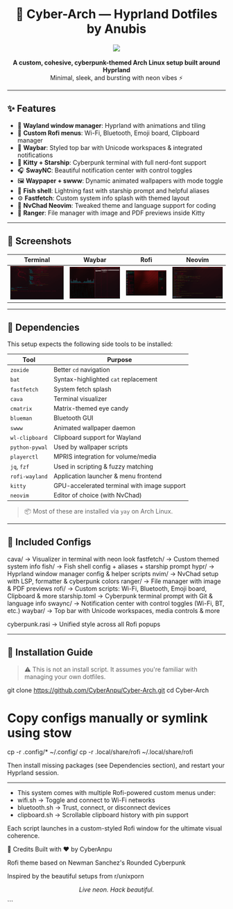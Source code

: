 <h1 align="center">🌌 Cyber-Arch — Hyprland Dotfiles by Anubis</h1>

<p align="center">
  <img src="screenshots/nvim-dark.png" width="700">
</p>

<p align="center">
  <b>A custom, cohesive, cyberpunk-themed Arch Linux setup built around Hyprland</b><br>
  Minimal, sleek, and bursting with neon vibes ⚡
</p>

---

## ✨ Features

- 🔷 **Wayland window manager**: Hyprland with animations and tiling
- 🧠 **Custom Rofi menus**: Wi-Fi, Bluetooth, Emoji board, Clipboard manager
- 🌌 **Waybar**: Styled top bar with Unicode workspaces & integrated notifications
- 🎨 **Kitty + Starship**: Cyberpunk terminal with full nerd-font support
- 🎧 **SwayNC**: Beautiful notification center with control toggles
- 🖼️ **Waypaper + swww**: Dynamic animated wallpapers with mode toggle
- 🐚 **Fish shell**: Lightning fast with starship prompt and helpful aliases
- ⚙️ **Fastfetch**: Custom system info splash with themed layout
- 🧩 **NvChad Neovim**: Tweaked theme and language support for coding
- 📁 **Ranger**: File manager with image and PDF previews inside Kitty

---

## 📸 Screenshots

| Terminal | Waybar | Rofi | Neovim |
|---------|--------|------|--------|
| ![Terminal Screenshot](screenshots/Kitty_Fish_Starship_Fastfetch.png) | ![Ranger file manager + cava/cmatrix](screenshots/cava_cmatrix_ranger.png) | ![Rofi + swaync](screenshots/rofi_swaync.png) | ![nvim](screenshots/nvim-chad.png) |

---

## 🧩 Dependencies

This setup expects the following side tools to be installed:

| Tool | Purpose |
|------|---------|
| `zoxide` | Better `cd` navigation |
| `bat` | Syntax-highlighted `cat` replacement |
| `fastfetch` | System fetch splash |
| `cava` | Terminal visualizer |
| `cmatrix` | Matrix-themed eye candy |
| `blueman` | Bluetooth GUI |
| `swww` | Animated wallpaper daemon |
| `wl-clipboard` | Clipboard support for Wayland |
| `python-pywal` | Used by wallpaper scripts |
| `playerctl` | MPRIS integration for volume/media |
| `jq`, `fzf` | Used in scripting & fuzzy matching |
| `rofi-wayland` | Application launcher & menu frontend |
| `kitty` | GPU-accelerated terminal with image support |
| `neovim` | Editor of choice (with NvChad) |

> 📦 Most of these are installed via `yay` on Arch Linux.

---

## 📁 Included Configs
cava/           → Visualizer in terminal with neon look
fastfetch/      → Custom themed system info
fish/           → Fish shell config + aliases + starship prompt
hypr/           → Hyprland window manager config & helper scripts
nvim/           → NvChad setup with LSP, formatter & cyberpunk colors
ranger/         → File manager with image & PDF previews
rofi/           → Custom scripts: Wi-Fi, Bluetooth, Emoji board, Clipboard & more
starship.toml   → Cyberpunk terminal prompt with Git & language info
swaync/         → Notification center with control toggles (Wi-Fi, BT, etc.)
waybar/         → Top bar with Unicode workspaces, media controls & more

cyberpunk.rasi  → Unified style across all Rofi popups

---

## 🚀 Installation Guide

> ⚠️ This is not an install script. It assumes you're familiar with managing your own dotfiles.

git clone https://github.com/CyberAnpu/Cyber-Arch.git
cd Cyber-Arch

# Copy configs manually or symlink using stow
cp -r .config/* ~/.config/
cp -r .local/share/rofi ~/.local/share/rofi

Then install missing packages (see Dependencies section), and restart your Hyprland session.

---

- This system comes with multiple Rofi-powered custom menus under:
- wifi.sh → Toggle and connect to Wi-Fi networks
- bluetooth.sh → Trust, connect, or disconnect devices
- clipboard.sh → Scrollable clipboard history with pin support

Each script launches in a custom-styled Rofi window for the ultimate visual coherence.

💬 Credits
Built with ❤️ by CyberAnpu

Rofi theme based on Newman Sanchez's Rounded Cyberpunk

Inspired by the beautiful setups from r/unixporn

<p align="center"> <i>Live neon. Hack beautiful.</i> </p> ```
